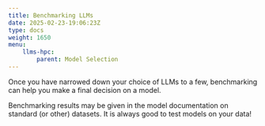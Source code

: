 ```yaml
---
title: Benchmarking LLMs
date: 2025-02-23-19:06:23Z
type: docs 
weight: 1650
menu: 
    llms-hpc:
        parent: Model Selection
---
```


Once you have narrowed down your choice of LLMs to a few, benchmarking can help you make a final decision on a model.

Benchmarking results may be given in the model documentation on standard (or other) datasets. It is always good to test models on your data!

